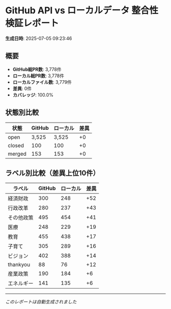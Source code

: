 # GitHub API vs ローカルデータ 整合性検証レポート

**生成日時**: 2025-07-05 09:23:46

## 概要

- **GitHub総PR数**: 3,778件
- **ローカル総PR数**: 3,778件
- **ローカルファイル数**: 3,779件
- **差異**: 0件
- **カバレッジ**: 100.0%

## 状態別比較

| 状態 | GitHub | ローカル | 差異 |
|------|--------|----------|------|
| open | 3,525 | 3,525 | +0 |
| closed | 100 | 100 | +0 |
| merged | 153 | 153 | +0 |

## ラベル別比較（差異上位10件）

| ラベル | GitHub | ローカル | 差異 |
|--------|--------|----------|------|
| 経済財政 | 300 | 248 | +52 |
| 行政改革 | 280 | 237 | +43 |
| その他政策 | 495 | 454 | +41 |
| 医療 | 248 | 229 | +19 |
| 教育 | 455 | 438 | +17 |
| 子育て | 305 | 289 | +16 |
| ビジョン | 402 | 388 | +14 |
| thankyou | 88 | 76 | +12 |
| 産業政策 | 190 | 184 | +6 |
| エネルギー | 141 | 135 | +6 |

---
*このレポートは自動生成されました*